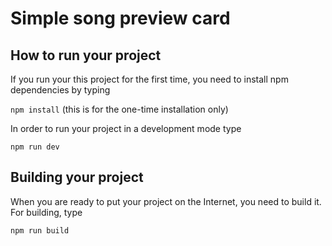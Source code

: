 # Simple song preview card
## How to run your project

If you run your this project for the first time, you need to install npm dependencies by typing

```npm install``` (this is for the one-time installation only)

In order to run your project in a development mode type

```npm run dev```

## Building your project

When you are ready to put your project on the Internet, you need to build it. For building, type

```npm run build```




